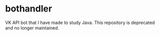 # bothandler

VK API bot that I have made to study Java. This repository is deprecated and no longer maintained.
